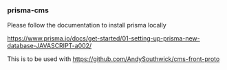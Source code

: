 ### prisma-cms

Please follow the documentation to install prisma locally

https://www.prisma.io/docs/get-started/01-setting-up-prisma-new-database-JAVASCRIPT-a002/

This is to be used with https://github.com/AndySouthwick/cms-front-proto
